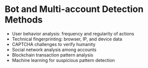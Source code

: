 # Bot and Multi-account Detection Methods

- User behavior analysis: frequency and regularity of actions  
- Technical fingerprinting: browser, IP, and device data  
- CAPTCHA challenges to verify humanity  
- Social network analysis among accounts  
- Blockchain transaction pattern analysis  
- Machine learning for suspicious pattern detection
